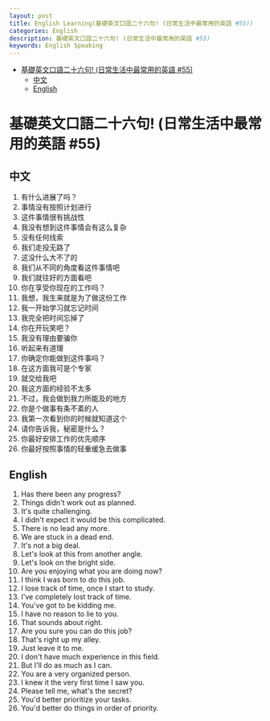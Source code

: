 ```yaml
---
layout: post
title: English Learning(基礎英文口語二十六句! (日常生活中最常用的英語 #55))
categories: English
description: 基礎英文口語二十六句! (日常生活中最常用的英語 #55)
keywords: English Speaking
---
```


<!-- START doctoc generated TOC please keep comment here to allow auto update -->
<!-- DON'T EDIT THIS SECTION, INSTEAD RE-RUN doctoc TO UPDATE -->


- [基礎英文口語二十六句! (日常生活中最常用的英語 #55)](#%E5%9F%BA%E7%A4%8E%E8%8B%B1%E6%96%87%E5%8F%A3%E8%AA%9E%E4%BA%8C%E5%8D%81%E5%85%AD%E5%8F%A5-%E6%97%A5%E5%B8%B8%E7%94%9F%E6%B4%BB%E4%B8%AD%E6%9C%80%E5%B8%B8%E7%94%A8%E7%9A%84%E8%8B%B1%E8%AA%9E-55)
  - [中文](#%E4%B8%AD%E6%96%87)
  - [English](#english)

<!-- END doctoc generated TOC please keep comment here to allow auto update -->

# 基礎英文口語二十六句! (日常生活中最常用的英語 #55)

## 中文

1. 有什么进展了吗？
2. 事情没有按照计划进行
3. 这件事情很有挑战性
4. 我没有想到这件事情会有这么复杂
5. 没有任何线索
6. 我们走投无路了
7. 这没什么大不了的
8. 我们从不同的角度看这件事情吧
9. 我们就往好的方面看吧
10. 你在享受你现在的工作吗？
11. 我想，我生来就是为了做这份工作
12. 我一开始学习就忘记时间
13. 我完全把时间忘掉了
14. 你在开玩笑吧？
15. 我没有理由要骗你
16. 听起来有道理
17. 你确定你能做到这件事吗？
18. 在这方面我可是个专家
19. 就交给我吧
20. 我这方面的经验不太多
21. 不过，我会做到我力所能及的地方
22. 你是个做事有条不紊的人
23. 我第一次看到你的时候就知道这个
24. 请你告诉我，秘密是什么？
25. 你最好安排工作的优先顺序
26. 你最好按照事情的轻重缓急去做事

## English

1. Has there been any progress?
2. Things didn't work out as planned.
3. It's quite challenging.
4. I didn't expect it would be this complicated.
5. There is no lead any more.
6. We are stuck in a dead end.
7. It's not a big deal.
8. Let's look at this from another angle.
9. Let's look on the bright side.
10. Are you enjoying what you are doing now?
11. I think I was born to do this job.
12. I lose track of time, once I start to study.
13. I've completely lost track of time.
14. You've got to be kidding me.
15. I have no reason to lie to you.
16. That sounds about right.
17. Are you sure you can do this job?
18. That's right up my alley.
19. Just leave it to me.
20. I don't have much experience in this field.
21. But I'll do as much as I can.
22. You are a very organized person.
23. I knew it the very first time I saw you.
24. Please tell me, what's the secret?
25. You'd better prioritize your tasks.
26. You'd better do things in order of priority.
